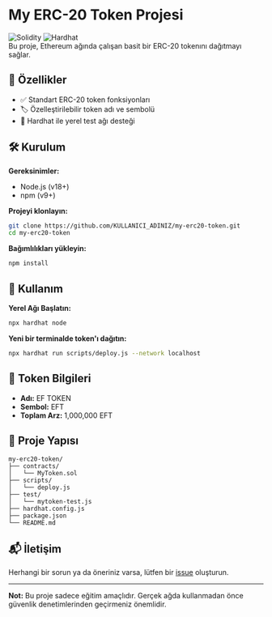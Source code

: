 # My ERC-20 Token Projesi  
![Solidity](https://img.shields.io/badge/Solidity-%23363636.svg?style=for-the-badge&logo=solidity&logoColor=white) ![Hardhat](https://img.shields.io/badge/Hardhat-FFD43B?style=for-the-badge)  
Bu proje, Ethereum ağında çalışan basit bir ERC-20 tokenını dağıtmayı sağlar.

## 📌 Özellikler  
- ✅ Standart ERC-20 token fonksiyonları  
- 🏷️ Özelleştirilebilir token adı ve sembolü  
- 🧪 Hardhat ile yerel test ağı desteği  

## 🛠 Kurulum  

**Gereksinimler:**  
- Node.js (v18+)  
- npm (v9+)  

**Projeyi klonlayın:**  
```bash
git clone https://github.com/KULLANICI_ADINIZ/my-erc20-token.git  
cd my-erc20-token  
```

**Bağımlılıkları yükleyin:**  
```bash
npm install
```

## 🚀 Kullanım  

**Yerel Ağı Başlatın:**  
```bash
npx hardhat node
```

**Yeni bir terminalde token'ı dağıtın:**  
```bash
npx hardhat run scripts/deploy.js --network localhost
```

## 📄 Token Bilgileri  
- **Adı:** EF TOKEN  
- **Sembol:** EFT  
- **Toplam Arz:** 1,000,000 EFT  

## 📂 Proje Yapısı  
```
my-erc20-token/  
├── contracts/  
│   └── MyToken.sol  
├── scripts/  
│   └── deploy.js  
├── test/  
│   └── mytoken-test.js  
├── hardhat.config.js  
├── package.json  
└── README.md  
```

## 📬 İletişim  
Herhangi bir sorun ya da öneriniz varsa, lütfen bir [issue](https://github.com/KULLANICI_ADINIZ/my-erc20-token/issues) oluşturun.

---

**Not:** Bu proje sadece eğitim amaçlıdır. Gerçek ağda kullanmadan önce güvenlik denetimlerinden geçirmeniz önemlidir.
